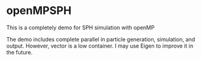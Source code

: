 # openMPSPH
This is a completely demo for SPH simulation with openMP

The demo includes complete parallel in particle generation, simulation, and output. 
However, vector is a low container. I may use Eigen to improve it in the future.
